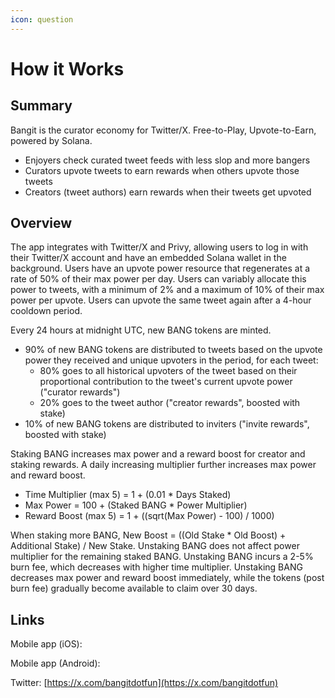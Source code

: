 ```yaml
---
icon: question
---
```


# How it Works

## Summary

Bangit is the curator economy for Twitter/X. Free-to-Play, Upvote-to-Earn, powered by Solana.

* Enjoyers check curated tweet feeds with less slop and more bangers
* Curators upvote tweets to earn rewards when others upvote those tweets
* Creators (tweet authors) earn rewards when their tweets get upvoted

## Overview

The app integrates with Twitter/X and Privy, allowing users to log in with their Twitter/X account and have an embedded Solana wallet in the background. Users have an upvote power resource that regenerates at a rate of 50% of their max power per day. Users can variably allocate this power to tweets, with a minimum of 2% and a maximum of 10% of their max power per upvote. Users can upvote the same tweet again after a 4-hour cooldown period.

Every 24 hours at midnight UTC, new BANG tokens are minted.

* 90% of new BANG tokens are distributed to tweets based on the upvote power they received and unique upvoters in the period, for each tweet:
  * 80% goes to all historical upvoters of the tweet based on their proportional contribution to the tweet's current upvote power ("curator rewards")
  * 20% goes to the tweet author ("creator rewards", boosted with stake)
* 10% of new BANG tokens are distributed to inviters ("invite rewards", boosted with stake)

Staking BANG increases max power and a reward boost for creator and staking rewards. A daily increasing multiplier further increases max power and reward boost.

* Time Multiplier (max 5) = 1 + (0.01 \* Days Staked)
* Max Power = 100 + (Staked BANG \* Power Multiplier)
* Reward Boost (max 5) = 1 + ((sqrt(Max Power) - 100) / 1000)

When staking more BANG, New Boost = ((Old Stake \* Old Boost) + Additional Stake) / New Stake. Unstaking BANG does not affect power multiplier for the remaining staked BANG. Unstaking BANG incurs a 2-5% burn fee, which decreases with higher time multiplier. Unstaking BANG decreases max power and reward boost immediately, while the tokens (post burn fee) gradually become available to claim over 30 days.

## Links

Mobile app (iOS):

Mobile app (Android):

Twitter: [https://x.com/bangitdotfun](https://x.com/bangitdotfun)
